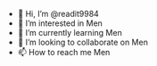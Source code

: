 - 👋 Hi, I’m @readit9984
- 👀 I’m interested in Men
- 🌱 I’m currently learning Men
- 💞️ I’m looking to collaborate on Men
- 📫 How to reach me Men

<!---
readit9984/readit9984 is a ✨ special ✨ repository because its `README.md` (this file) appears on your GitHub profile.
You can click the Preview link to take a look at your changes.
--->
